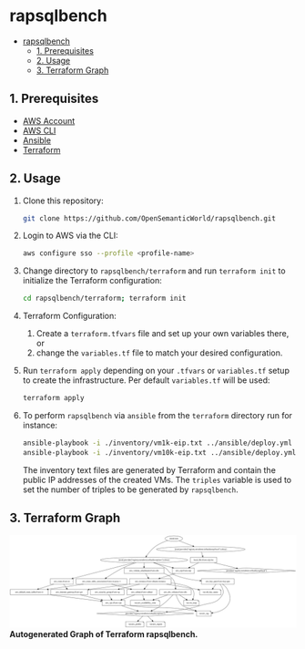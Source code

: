 # rapsqlbench

- [rapsqlbench](#rapsqlbench)
  - [1. Prerequisites](#1-prerequisites)
  - [2. Usage](#2-usage)
  - [3. Terraform Graph](#3-terraform-graph)

## 1. Prerequisites

- [AWS Account](https://aws.amazon.com/premiumsupport/knowledge-center/create-and-activate-aws-account/)
- [AWS CLI](https://docs.aws.amazon.com/cli/latest/userguide/cli-chap-install.html)
- [Ansible](https://docs.ansible.com/ansible/latest/installation_guide/intro_installation.html#pip-install)
- [Terraform](https://learn.hashicorp.com/tutorials/terraform/install-cli)

## 2. Usage

1. Clone this repository:

    ```bash
    git clone https://github.com/OpenSemanticWorld/rapsqlbench.git
    ```

2. Login to AWS via the CLI:

    ```bash
    aws configure sso --profile <profile-name>
    ```

3. Change directory to `rapsqlbench/terraform` and run `terraform init` to initialize the Terraform configuration:

    ```bash
    cd rapsqlbench/terraform; terraform init
    ```

4. Terraform Configuration:
   1. Create a `terraform.tfvars` file and set up your own variables there, or
   2. change the `variables.tf` file to match your desired configuration.
5. Run `terraform apply` depending on your `.tfvars` or `variables.tf` setup to create the infrastructure. Per default `variables.tf` will be used:

    ```bash
    terraform apply
    ```

6. To perform `rapsqlbench` via `ansible` from the `terraform` directory run for instance:

    ```bash
    ansible-playbook -i ./inventory/vm1k-eip.txt ../ansible/deploy.yml -e "triples=1000"
    ansible-playbook -i ./inventory/vm10k-eip.txt ../ansible/deploy.yml -e "triples=10000"
    ```
  
    The inventory text files are generated by Terraform and contain the public IP addresses of the created VMs. The `triples` variable is used to set the number of triples to be generated by `rapsqlbench`.

## 3. Terraform Graph

![Terraform Graph](./images/terraform_graph.svg)
**Autogenerated Graph of Terraform rapsqlbench.**
